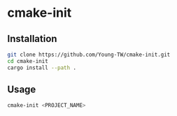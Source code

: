 # cmake-init

## Installation

```sh
git clone https://github.com/Young-TW/cmake-init.git
cd cmake-init
cargo install --path .
```

## Usage

```sh
cmake-init <PROJECT_NAME>
```
